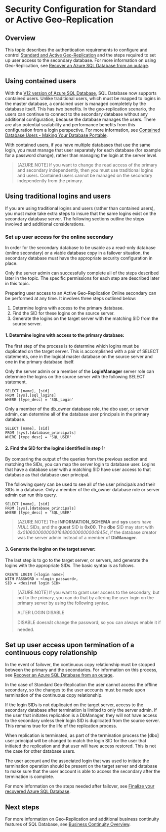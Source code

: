 <properties
	pageTitle="Security Configuration for Standard or Active Geo-Replication"
	description="This topic explains security considerations for managing Standard or Active Geo-Replication scenarios for SQL Database."
	services="sql-database"
	documentationCenter="na"
	authors="rothja"
	manager="jeffreyg"
	editor="monicar" />


<tags
	ms.service="sql-database"
	ms.date="10/22/2015"
	wacn.date=""/>

# Security Configuration for Standard or Active Geo-Replication

## Overview
This topic describes the authentication requirements to configure and control [Standard and Active Geo-Replication](/documentation/articles/sql-database-geo-replication-overview) and the steps required to set up user access to the secondary database. For more information on using Geo-Replication, see [Recover an Azure SQL Database from an outage](/documentation/articles/sql-database-disaster-recovery).

## Using contained users
With the [V12 version of Azure SQL Database](/documentation/articles/sql-database-v12-whats-new), SQL Database now supports contained users. Unlike traditional users, which must be mapped to logins in the master database, a contained user is managed completely by the database itself. This has two benefits. In the geo-replication scenario, the users can continue to connect to the secondary database without any additional configuration, because the database manages the users. There are also potential scalability and performance benefits from this configuration from a login perspective. For more information, see [Contained Database Users - Making Your Database Portable](https://msdn.microsoft.com/zh-cn/library/ff929188.aspx). 

With contained users, if you have multiple databases that use the same login, you must manage that user separately for each database (for example for a password change), rather than managing the login at the server level.

>[AZURE.NOTE] If you want to change the read access of the primary and secondary independently, then you must use traditional logins and users. Contained users  cannot be managed on the secondary independently from the primary.

## Using traditional logins and users
If you are using traditional logins and users (rather than contained users), you must make take extra steps to insure that the same logins exist on the secondary database server. The following sections outline the steps involved and additional considerations.

### Set up user access for the online secondary
In order for the secondary database to be usable as a read-only database (online secondary) or a viable database copy in a failover situation, the secondary database must have the appropriate security configuration in place.

Only the server admin can successfully complete all of the steps described later in the topic. The specific permissions for each step are described later in this topic.

Preparing user access to an Active Geo-Replication Online secondary can be performed at any time. It involves three steps outlined below:

1. Determine logins with access to the primary database.
2. Find the SID for these logins on the source server.
3. Generate the logins on the target server with the matching SID from the source server.

#### 1. Determine logins with access to the primary database:
The first step of the process is to determine which logins must be duplicated on the target server. This is accomplished with a pair of SELECT statements, one in the logical master database on the source server and one in the primary database itself.

Only the server admin or a member of the **LoginManager** server role can determine the logins on the source server with the following SELECT statement. 

	SELECT [name], [sid] 
	FROM [sys].[sql_logins] 
	WHERE [type_desc] = 'SQL_Login'

Only a member of the db_owner database role, the dbo user, or server admin, can determine all of the database user principals in the primary database.

	SELECT [name], [sid]
	FROM [sys].[database_principals]
	WHERE [type_desc] = 'SQL_USER'

#### 2. Find the SID for the logins identified in step 1:
By comparing the output of the queries from the previous section and matching the SIDs, you can map the server login to database user. Logins that have a database user with a matching SID have user access to that database as that database user principal. 

The following query can be used to see all of the user principals and their SIDs in a database. Only a member of the db_owner database role or server admin can run this query.

	SELECT [name], [sid]
	FROM [sys].[database_principals]
	WHERE [type_desc] = 'SQL_USER'

>[AZURE.NOTE] The **INFORMATION_SCHEMA** and **sys** users have *NULL* SIDs, and the **guest** SID is **0x00**. The **dbo** SID may start with *0x01060000000001648000000000048454*, if the database creator was the server admin instead of a member of **DbManager**.

#### 3. Generate the logins on the target server:
The last step is to go to the target server, or servers, and generate the logins with the appropriate SIDs. The basic syntax is as follows.

	CREATE LOGIN [<login name>]
	WITH PASSWORD = <login password>,
	SID = <desired login SID>

>[AZURE.NOTE] If you want to grant user access to the secondary, but not to the primary, you can do that by altering the user login on the primary server by using the following syntax.
>
>ALTER LOGIN <login name> DISABLE
>
>DISABLE doesnât change the password, so you can always enable it if needed.

## Set up user access upon termination of a continuous copy relationship
In the event of failover, the continuous copy relationship must be stopped between the primary and the secondaries. For information on this process, see [Recover an Azure SQL Database from an outage](/documentation/articles/sql-database-disaster-recovery).

In the case of Standard Geo-Replication the user cannot access the offline secondary, so the changes to the user accounts must be made upon termination of the continuous copy relationship.

If the login SIDs is not duplicated on the target server, access to the secondary database after termination is limited to only the server admin. If the user that initiates replication is a DbManager, they will not have access to the secondary unless their login SID is duplicated from the source server. This remains true for the life of the replication process.

When replication is terminated, as part of the termination process the [dbo] user principal will be changed to match the login SID for the user that initiated the replication and that user will have access restored. This is not the case for other database users.

The user account and the associated login that was used to initiate the termination operation should be present on the target server and database to make sure that the user account is able to access the secondary after the termination is complete.

For more information on the steps needed after failover, see [Finalize your recovered Azure SQL Database](/documentation/articles/sql-database-recovered-finalize).

## Next steps
For more information on Geo-Replication and additional business continuity features of SQL Database, see [Business Continuity Overview](/documentation/articles/sql-database-business-continuity).